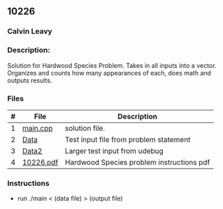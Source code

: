 ## 10226
### Calvin Leavy
### Description:

Solution for Hardwood Species Problem. Takes in all inputs into a vector. Organizes and counts how many appearances of each, does math and outputs results.

### Files

|   #   | File                       | Description                                                |
| :---: | -------------------------- | ---------------------------------------------------------- |
|   1   | [main.cpp](./main.cpp)     | solution file.                                             |
|   2   | [Data](./Data)             | Test input file from problem statement                     |
|   3   | [Data2](./Data2)           | Larger test input from udebug                              |
|   4   | [10226.pdf](./10226.pdf)   | Hardwood Species problem instructions pdf                  |

### Instructions

- run ./main < (data file) > (output file)

